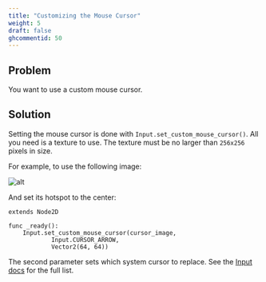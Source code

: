 ```yaml
---
title: "Customizing the Mouse Cursor"
weight: 5
draft: false
ghcommentid: 50
---
```


## Problem

You want to use a custom mouse cursor.

## Solution

Setting the mouse cursor is done with `Input.set_custom_mouse_cursor()`. All you need is a texture to use. The texture must be no larger than `256x256` pixels in size.

For example, to use the following image:

![alt](/godot_recipes/3.x/img/crosshair137.png)

And set its hotspot to the center:

```gdscript
extends Node2D

func _ready():
    Input.set_custom_mouse_cursor(cursor_image,
            Input.CURSOR_ARROW,
            Vector2(64, 64))
```

The second parameter sets which system cursor to replace. See the [Input docs](https://docs.godotengine.org/en/latest/classes/class_input.html#enum-input-cursorshape) for the full list.
